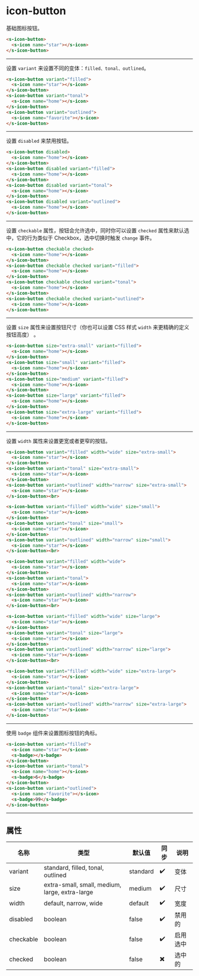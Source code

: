 # icon-button

基础图标按钮。

```html preview
<s-icon-button> 
  <s-icon name="star"></s-icon>
</s-icon-button>
```

---

设置 `variant` 来设置不同的变体：`filled、tonal、outlined`。

```html preview
<s-icon-button variant="filled">
  <s-icon name="star"></s-icon>
</s-icon-button>
<s-icon-button variant="tonal"> 
  <s-icon name="home"></s-icon>
</s-icon-button>
<s-icon-button variant="outlined">
  <s-icon name="favorite"></s-icon>
</s-icon-button>
```

---

设置 `disabled` 来禁用按钮。

```html preview
<s-icon-button disabled> 
  <s-icon name="home"></s-icon>
</s-icon-button>
<s-icon-button disabled variant="filled">
  <s-icon name="home"></s-icon>
</s-icon-button>
<s-icon-button disabled variant="tonal"> 
  <s-icon name="home"></s-icon>
</s-icon-button>
<s-icon-button disabled variant="outlined">
  <s-icon name="home"></s-icon>
</s-icon-button>
```

---

设置 `checkable` 属性，按钮会允许选中，同时你可以设置 `checked` 属性来默认选中，它的行为类似于 Checkbox，选中切换时触发 `change` 事件。

```html preview
<s-icon-button checkable checked>
  <s-icon name="home"></s-icon>
</s-icon-button>
<s-icon-button checkable checked variant="filled">
  <s-icon name="home"></s-icon>
</s-icon-button>
<s-icon-button checkable checked variant="tonal">
  <s-icon name="home"></s-icon>
</s-icon-button>
<s-icon-button checkable checked variant="outlined">
  <s-icon name="home"></s-icon>
</s-icon-button>
```

---

设置 `size` 属性来设置按钮尺寸（你也可以设置 CSS 样式 `width` 来更精确的定义按钮高度） 。

```html preview
<s-icon-button size="extra-small" variant="filled">
  <s-icon name="home"></s-icon>
</s-icon-button>
<s-icon-button size="small" variant="filled">
  <s-icon name="home"></s-icon>
</s-icon-button>
<s-icon-button size="medium" variant="filled">
  <s-icon name="home"></s-icon>
</s-icon-button>
<s-icon-button size="large" variant="filled">
  <s-icon name="home"></s-icon>
</s-icon-button>
<s-icon-button size="extra-large" variant="filled">
  <s-icon name="home"></s-icon>
</s-icon-button>
```

---

设置 `width` 属性来设置更宽或者更窄的按钮。

```html preview
<s-icon-button variant="filled" width="wide" size="extra-small">
  <s-icon name="star"></s-icon>
</s-icon-button>
<s-icon-button variant="tonal" size="extra-small"> 
  <s-icon name="star"></s-icon>
</s-icon-button>
<s-icon-button variant="outlined" width="narrow" size="extra-small">
  <s-icon name="star"></s-icon>
</s-icon-button><br>

<s-icon-button variant="filled" width="wide" size="small">
  <s-icon name="star"></s-icon>
</s-icon-button>
<s-icon-button variant="tonal" size="small"> 
  <s-icon name="star"></s-icon>
</s-icon-button>
<s-icon-button variant="outlined" width="narrow" size="small">
  <s-icon name="star"></s-icon>
</s-icon-button><br>

<s-icon-button variant="filled" width="wide">
  <s-icon name="star"></s-icon>
</s-icon-button>
<s-icon-button variant="tonal"> 
  <s-icon name="star"></s-icon>
</s-icon-button>
<s-icon-button variant="outlined" width="narrow">
  <s-icon name="star"></s-icon>
</s-icon-button><br>

<s-icon-button variant="filled" width="wide" size="large">
  <s-icon name="star"></s-icon>
</s-icon-button>
<s-icon-button variant="tonal" size="large"> 
  <s-icon name="star"></s-icon>
</s-icon-button>
<s-icon-button variant="outlined" width="narrow" size="large">
  <s-icon name="star"></s-icon>
</s-icon-button><br>

<s-icon-button variant="filled" width="wide" size="extra-large">
  <s-icon name="star"></s-icon>
</s-icon-button>
<s-icon-button variant="tonal" size="extra-large"> 
  <s-icon name="star"></s-icon>
</s-icon-button>
<s-icon-button variant="outlined" width="narrow" size="extra-large">
  <s-icon name="star"></s-icon>
</s-icon-button>
```

---

使用 `badge` 组件来设置图标按钮的角标。

```html preview
<s-icon-button variant="filled">
  <s-icon name="star"></s-icon>
  <s-badge></s-badge>
</s-icon-button>
<s-icon-button variant="tonal"> 
  <s-icon name="home"></s-icon>
  <s-badge>6</s-badge>
</s-icon-button>
<s-icon-button variant="outlined">
  <s-icon name="favorite"></s-icon>
  <s-badge>99</s-badge>
</s-icon-button>
```

---

## 属性

| 名称      | 类型                                           | 默认值   | 同步 | 说明     |
| --------- | ---------------------------------------------- | -------- | ---- | -------- |
| variant   | standard, filled, tonal, outlined            | standard | ✔️ | 变体     |
| size      | extra-small, small, medium, large, extra-large | medium   | ✔️ | 尺寸     |
| width     | default, narrow, wide                          | default  | ✔️ | 宽度     |
| disabled  | boolean                                        | false    | ✔️ | 禁用的   |
| checkable | boolean                                        | false    | ✔️ | 启用选中 |
| checked   | boolean                                        | false    | ✖️ | 选中的   |

